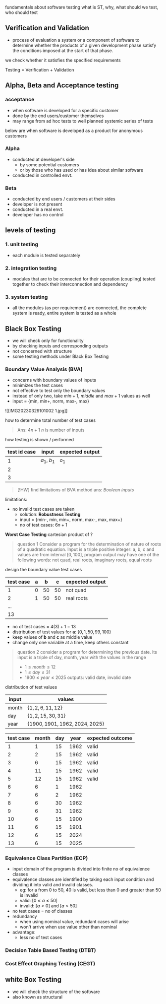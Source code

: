fundamentals about software testing
what is ST, why, what should we test, who should test

## Verification and Validation
- process of evaluation a system or a component of software to determine whether the products of a given development phase satisfy the conditions imposed at the start of that phase.

we check whether it satisfies the specified requirements

$\text{Testing = Verification + Validation}$ 

## Alpha, Beta and Acceptance testing
### acceptance
- when software is developed for a specific customer
- done by the end users/customer themselves
- may range from ad hoc tests to well planned systemic series of tests

below are when software is developed as a product for anonymous customers
### Alpha
- conducted at developer's side
	- by some potential customers
	- or by those who has used or has idea about similar software
- conducted in controlled envt.

### Beta
- conducted by end users / customers at their sides
- developer is not present
- conducted in a real envt.
- developer has no control

## levels of testing
### 1. unit testing
- each module is tested separately

### 2. integration testing
- modules that are to be connected for their operation (coupling) tested together to check their interconnection and dependency

### 3. system testing
- all the modules (as per requirement) are connected, the complete system is ready, entire system is tested as a whole


## Black Box Testing
- we will check only for functionality
- by checking inputs and corresponding outputs
- not concerned with structure
- some testing methods under Black Box Testing

### Boundary Value Analysis (BVA)
- concerns with boundary values of inputs
- minimizes the test cases
- not effective to test only the boundary values
- instead of only two, take $min+1$, $middle$ and $max+1$ values as well
- $\text{input = \{min, min+, norm, max-, max\}}$ 

![[IMG20230329101002 1.jpg]]

how to determine total number of test cases
>Ans: $4n+1$
>$n$ is number of inputs

how testing is shown / performed

| test id case | input    | expected output |
| ------------ | -------- | --------------- |
| 1            | $a_1$, $b_1$ | $o_1$                |
| 2            |          |                 |
| 3            |          |                 |

>[!HW]
>find limitations of BVA method
>ans: *Boolean inputs*

limitations: 
- no invalid test cases are taken
	- solution: **Robustness Testing**
	- $\text{input = \{min-, min, min+, norm, max-, max, max+\}}$ 
	- no of test cases: $6n+1$

**Worst Case Testing**
cartesian product of ?

> question 1
>Consider a program for the determination of nature of roots of a quadratic equation. Input is a triple positive integer: a, b, c and values are from interval $[0,100]$, program output may have one of the following words: not quad, real roots, imaginary roots, equal roots

design the boundary value test cases

| test case | a   | b   | c   | expected output |
| --------- | --- | --- | --- | --------------- |
| 1         | 0   | 50  | 50  | not quad        |
| 2         | 1   | 50  | 50  | real roots      |
| ...       |     |     |     |                 |
| 13        |     |     |     |                 |

- no of test cases = $4(3)+1$ = 13
- distribution of test values for **a**: $\{0,1,50,99,100\}$
- keep values of **b** and **c** as middle value
- change only one variable at a time, keep others constant

>question 2
>consider a program for determining the previous date. Its input is a triple of day, month, year with the values in the range
>- $1 \le month \le 12$
>- $1 \le day \le 31$
>- $1900 \le year \le 2025$
>outputs: valid date, invalid date

distribution of test values

| input | values                         |
| ----- | ------------------------------ |
| month | $\{1,2,6,11,12\}$              |
| day   | $\{1,2,15,30,31\}$             |
| year  | $\{1900,1901,1962,2024,2025\}$ |

| test case | month | day | year | expected outcome |
| --------- | ----- | --- | ---- | ---------------- |
| 1         | 1     | 15  | 1962 | valid            |
| 2         | 2     | 15  | 1962 | valid            |
| 3         | 6     | 15  | 1962 | valid            |
| 4         | 11    | 15  | 1962 | valid            |
| 5         | 12    | 15  | 1962 | valid            |
| 6         | 6     | 1   | 1962 |                  |
| 7         | 6     | 2   | 1962 |                  |
| 8         | 6     | 30  | 1962 |                  |
| 9         | 6     | 31  | 1962 |                  |
| 10        | 6     | 15  | 1900 |                  |
| 11        | 6     | 15  | 1901 |                  |
| 12        | 6     | 15  | 2024 |                  |
| 13        | 6     | 15  | 2025 |                  |


### Equivalence Class Partition (ECP)
- input domain of the program is divided into finite no of equivalence classes
- equivalence classes are identified by taking each input condition and dividing it into valid and invalid classes.
	- eg: for a from 0 to 50, 40 is valid, but less than 0 and greater than 50 is invalid
	- valid: $[0 \le a \le 50]$ 
	- invalid: $[a < 0]$ and $[a > 50]$ 
- no test cases = no of classes
- redundancy
	- when using nominal value, redundant cases will arise
	- won't arrive when use value other than nominal 
- advantage: 
	- less no of test cases

### Decision Table Based Testing (DTBT)


### Cost Effect Graphing Testing (CEGT)

## white Box Testing
- we will check the structure of the software
- also known as structural 